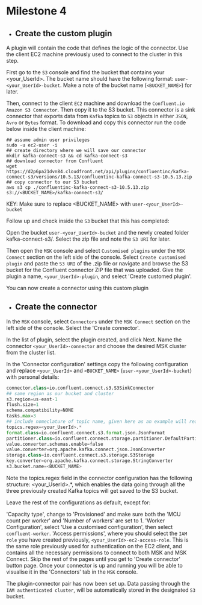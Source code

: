 # Milestone 4

- ## Create the custom plugin

A plugin will contain the code that defines the logic of the connector. Use the client EC2 machine previously used to connect to the cluster in this step.

First go to the `S3` console and find the bucket that contains your <your_UserId>. The bucket name should have the following format: `user-<your_UserId>-bucket`. Make a note of the bucket name (`<BUCKET_NAME>`) for later.

Then, connect to the client `EC2` machine and download the `Confluent.io Amazon S3 Connector`. Then copy it to the S3 bucket. This connector is a sink connector that exports data from `Kafka` topics to `S3` objects in either `JSON`, `Avro` or `Bytes` format. To download and copy this connector run the code below inside the client machine:

```wsl
## assume admin user privileges
sudo -u ec2-user -i
## create directory where we will save our connector 
mkdir kafka-connect-s3 && cd kafka-connect-s3
## download connector from Confluent
wget https://d2p6pa21dvn84.cloudfront.net/api/plugins/confluentinc/kafka-connect-s3/versions/10.5.13/confluentinc-kafka-connect-s3-10.5.13.zip
## copy connector to our S3 bucket
aws s3 cp ./confluentinc-kafka-connect-s3-10.5.13.zip s3://<BUCKET_NAME>/kafka-connect-s3/
```
KEY: Make sure to replace <BUCKET_NAME> with `user-<your_UserId>-bucket`

Follow up and check inside the `S3` bucket that this has completed:

Open the bucket `user-<your_UserId>-bucket` and the newly created folder kafka-connect-s3/. Select the zip file and note the `S3 URI` for later.

Then open the `MSK` console and select `Customised plugins` under the `MSK Connect` section on the left side of the console. Select `Create customised plugin` and paste the `S3 URI` of the .zip file or navigate and browse the S3 bucket for the Confluent connector ZIP file that was uploaded. Give the plugin a name, `<your_UserId>-plugin`, and select 'Create customed plugin'.

You can now create a connector using this custom plugin

- ## Create the connector

In the `MSK` console, select `Connectors` under the `MSK Connect` section on the left side of the console. Select the 'Create connector'.

In the list of plugin, select the plugin created, and click Next. Name the connector `<your_UserId>-connector` and choose the desired MSK cluster from the cluster list.

In the 'Connector configuration' settings copy the following configuration and replace `<your_UserId>` and `<BUCKET_NAME>` (`user-<your_UserId>-bucket`) with personal details:

```python
connector.class=io.confluent.connect.s3.S3SinkConnector
## same region as our bucket and cluster
s3.region=us-east-1
flush.size=1
schema.compatibility=NONE
tasks.max=3
## include nomeclature of topic name, given here as an example will read all data from topic names starting with msk.topic....
topics.regex=<your_UserId>.*
format.class=io.confluent.connect.s3.format.json.JsonFormat
partitioner.class=io.confluent.connect.storage.partitioner.DefaultPartitioner
value.converter.schemas.enable=false
value.converter=org.apache.kafka.connect.json.JsonConverter
storage.class=io.confluent.connect.s3.storage.S3Storage
key.converter=org.apache.kafka.connect.storage.StringConverter
s3.bucket.name=<BUCKET_NAME>
```

Note the topics.regex field in the connector configuration has the following structure: <your_UserId>.*, which enables the data going through all the three previously created Kafka topics will get saved to the S3 bucket.

Leave the rest of the configurations as default, except for:

'Capacity type', change to 'Provisioned' and make sure both the 'MCU count per worker' and 'Number of workers' are set to 1.
'Worker Configuration', select 'Use a customised configuration', then select `confluent-worker`.
'Access permissions', where you should select the `IAM role` you have created previously, `<your_UserId>-ec2-access-role`. This is the same role previously used for authentication on the EC2 client, and contains all the necessary permissions to connect to both MSK and MSK Connect.
Skip the rest of the pages until you get to 'Create connector' button page. Once your connector is up and running you will be able to visualise it in the 'Connectors' tab in the `MSK` console.

The plugin-connector pair has now been set up. Data passing through the `IAM authenticated cluster`, will be automatically stored in the designated `S3` bucket.